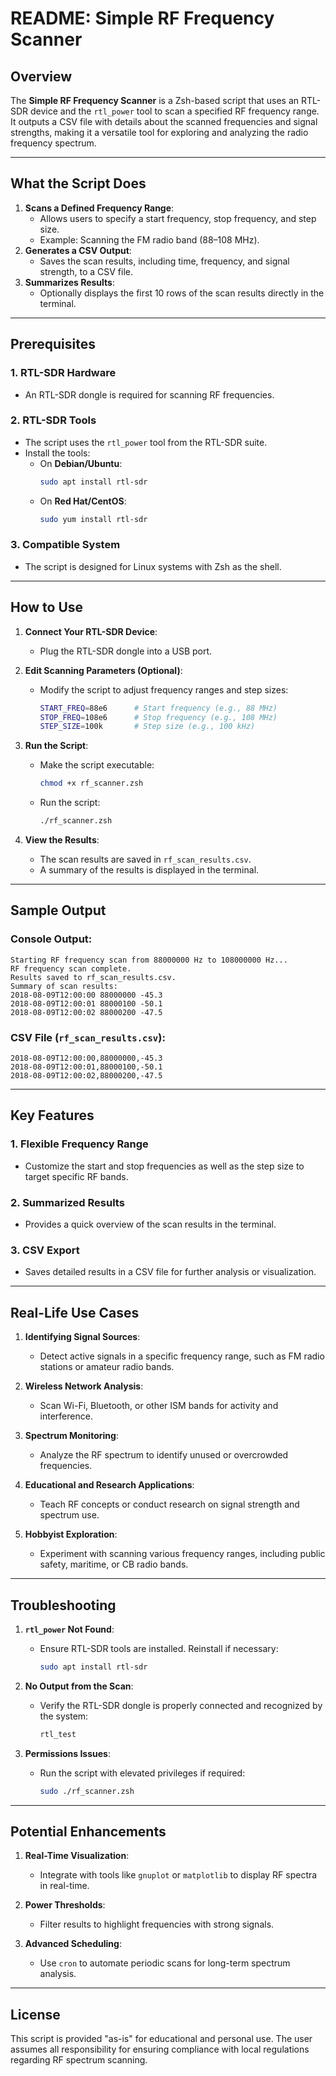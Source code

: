 # README: Simple RF Frequency Scanner

## **Overview**
The **Simple RF Frequency Scanner** is a Zsh-based script that uses an RTL-SDR device and the `rtl_power` tool to scan a specified RF frequency range. It outputs a CSV file with details about the scanned frequencies and signal strengths, making it a versatile tool for exploring and analyzing the radio frequency spectrum.

---

## **What the Script Does**
1. **Scans a Defined Frequency Range**:
   - Allows users to specify a start frequency, stop frequency, and step size.
   - Example: Scanning the FM radio band (88–108 MHz).
2. **Generates a CSV Output**:
   - Saves the scan results, including time, frequency, and signal strength, to a CSV file.
3. **Summarizes Results**:
   - Optionally displays the first 10 rows of the scan results directly in the terminal.

---

## **Prerequisites**

### **1. RTL-SDR Hardware**
- An RTL-SDR dongle is required for scanning RF frequencies.

### **2. RTL-SDR Tools**
- The script uses the `rtl_power` tool from the RTL-SDR suite.
- Install the tools:
  - On **Debian/Ubuntu**:
    ```bash
    sudo apt install rtl-sdr
    ```
  - On **Red Hat/CentOS**:
    ```bash
    sudo yum install rtl-sdr
    ```

### **3. Compatible System**
- The script is designed for Linux systems with Zsh as the shell.

---

## **How to Use**

1. **Connect Your RTL-SDR Device**:
   - Plug the RTL-SDR dongle into a USB port.

2. **Edit Scanning Parameters (Optional)**:
   - Modify the script to adjust frequency ranges and step sizes:
     ```zsh
     START_FREQ=88e6      # Start frequency (e.g., 88 MHz)
     STOP_FREQ=108e6      # Stop frequency (e.g., 108 MHz)
     STEP_SIZE=100k       # Step size (e.g., 100 kHz)
     ```

3. **Run the Script**:
   - Make the script executable:
     ```bash
     chmod +x rf_scanner.zsh
     ```
   - Run the script:
     ```bash
     ./rf_scanner.zsh
     ```

4. **View the Results**:
   - The scan results are saved in `rf_scan_results.csv`.
   - A summary of the results is displayed in the terminal.

---

## **Sample Output**

### **Console Output**:
```
Starting RF frequency scan from 88000000 Hz to 108000000 Hz...
RF frequency scan complete.
Results saved to rf_scan_results.csv.
Summary of scan results:
2018-08-09T12:00:00 88000000 -45.3
2018-08-09T12:00:01 88000100 -50.1
2018-08-09T12:00:02 88000200 -47.5
```

### **CSV File (`rf_scan_results.csv`)**:
```
2018-08-09T12:00:00,88000000,-45.3
2018-08-09T12:00:01,88000100,-50.1
2018-08-09T12:00:02,88000200,-47.5
```

---

## **Key Features**

### **1. Flexible Frequency Range**
- Customize the start and stop frequencies as well as the step size to target specific RF bands.

### **2. Summarized Results**
- Provides a quick overview of the scan results in the terminal.

### **3. CSV Export**
- Saves detailed results in a CSV file for further analysis or visualization.

---

## **Real-Life Use Cases**

1. **Identifying Signal Sources**:
   - Detect active signals in a specific frequency range, such as FM radio stations or amateur radio bands.

2. **Wireless Network Analysis**:
   - Scan Wi-Fi, Bluetooth, or other ISM bands for activity and interference.

3. **Spectrum Monitoring**:
   - Analyze the RF spectrum to identify unused or overcrowded frequencies.

4. **Educational and Research Applications**:
   - Teach RF concepts or conduct research on signal strength and spectrum use.

5. **Hobbyist Exploration**:
   - Experiment with scanning various frequency ranges, including public safety, maritime, or CB radio bands.

---

## **Troubleshooting**

1. **`rtl_power` Not Found**:
   - Ensure RTL-SDR tools are installed. Reinstall if necessary:
     ```bash
     sudo apt install rtl-sdr
     ```

2. **No Output from the Scan**:
   - Verify the RTL-SDR dongle is properly connected and recognized by the system:
     ```bash
     rtl_test
     ```

3. **Permissions Issues**:
   - Run the script with elevated privileges if required:
     ```bash
     sudo ./rf_scanner.zsh
     ```

---

## **Potential Enhancements**

1. **Real-Time Visualization**:
   - Integrate with tools like `gnuplot` or `matplotlib` to display RF spectra in real-time.

2. **Power Thresholds**:
   - Filter results to highlight frequencies with strong signals.

3. **Advanced Scheduling**:
   - Use `cron` to automate periodic scans for long-term spectrum analysis.

---

## **License**
This script is provided "as-is" for educational and personal use. The user assumes all responsibility for ensuring compliance with local regulations regarding RF spectrum scanning.

